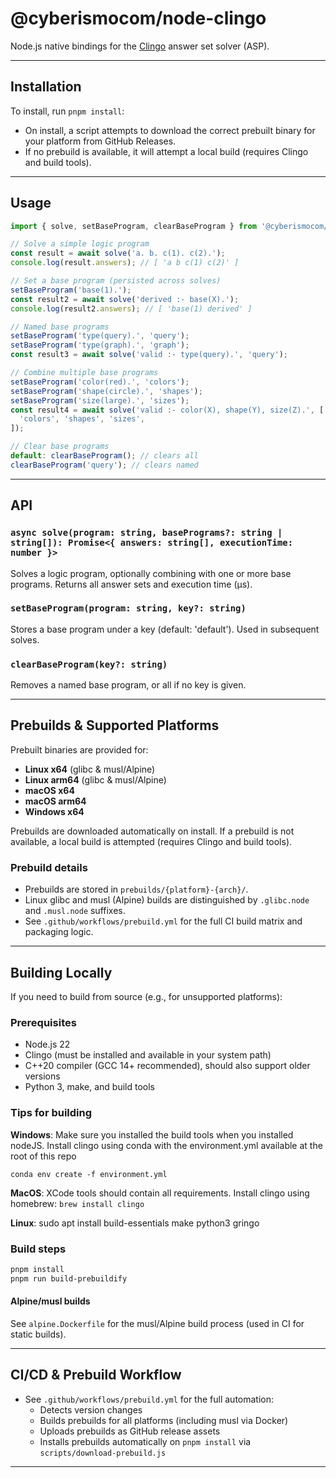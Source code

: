 # @cyberismocom/node-clingo

Node.js native bindings for the [Clingo](https://potassco.org/clingo/) answer set solver (ASP).

---

## Installation

To install, run `pnpm install`:

- On install, a script attempts to download the correct prebuilt binary for your platform from GitHub Releases.
- If no prebuild is available, it will attempt a local build (requires Clingo and build tools).

---

## Usage

```js
import { solve, setBaseProgram, clearBaseProgram } from '@cyberismocom/node-clingo';

// Solve a simple logic program
const result = await solve('a. b. c(1). c(2).');
console.log(result.answers); // [ 'a b c(1) c(2)' ]

// Set a base program (persisted across solves)
setBaseProgram('base(1).');
const result2 = await solve('derived :- base(X).');
console.log(result2.answers); // [ 'base(1) derived' ]

// Named base programs
setBaseProgram('type(query).', 'query');
setBaseProgram('type(graph).', 'graph');
const result3 = await solve('valid :- type(query).', 'query');

// Combine multiple base programs
setBaseProgram('color(red).', 'colors');
setBaseProgram('shape(circle).', 'shapes');
setBaseProgram('size(large).', 'sizes');
const result4 = await solve('valid :- color(X), shape(Y), size(Z).', [
  'colors', 'shapes', 'sizes',
]);

// Clear base programs
default: clearBaseProgram(); // clears all
clearBaseProgram('query'); // clears named
```

---

## API

### `async solve(program: string, basePrograms?: string | string[]): Promise<{ answers: string[], executionTime: number }>`

Solves a logic program, optionally combining with one or more base programs. Returns all answer sets and execution time (μs).

### `setBaseProgram(program: string, key?: string)`

Stores a base program under a key (default: 'default'). Used in subsequent solves.

### `clearBaseProgram(key?: string)`

Removes a named base program, or all if no key is given.

---

## Prebuilds & Supported Platforms

Prebuilt binaries are provided for:

- **Linux x64** (glibc & musl/Alpine)
- **Linux arm64** (glibc & musl/Alpine)
- **macOS x64**
- **macOS arm64**
- **Windows x64**

Prebuilds are downloaded automatically on install. If a prebuild is not available, a local build is attempted (requires Clingo and build tools).

### Prebuild details

- Prebuilds are stored in `prebuilds/{platform}-{arch}/`.
- Linux glibc and musl (Alpine) builds are distinguished by `.glibc.node` and `.musl.node` suffixes.
- See `.github/workflows/prebuild.yml` for the full CI build matrix and packaging logic.

---

## Building Locally

If you need to build from source (e.g., for unsupported platforms):

### Prerequisites

- Node.js 22
- Clingo (must be installed and available in your system path)
- C++20 compiler (GCC 14+ recommended), should also support older versions
- Python 3, make, and build tools

### Tips for building

**Windows**:
Make sure you installed the build tools when you installed nodeJS.
Install clingo using conda with the environment.yml available at the root of this repo

```
conda env create -f environment.yml

```

**MacOS**:
XCode tools should contain all requirements. Install clingo using homebrew:
`brew install clingo`

**Linux**:
sudo apt install build-essentials make python3 gringo

### Build steps

```sh
pnpm install
pnpm run build-prebuildify
```

#### Alpine/musl builds

See `alpine.Dockerfile` for the musl/Alpine build process (used in CI for static builds).

---

## CI/CD & Prebuild Workflow

- See `.github/workflows/prebuild.yml` for the full automation:
  - Detects version changes
  - Builds prebuilds for all platforms (including musl via Docker)
  - Uploads prebuilds as GitHub release assets
  - Installs prebuilds automatically on `pnpm install` via `scripts/download-prebuild.js`

---
